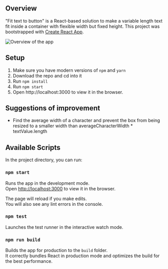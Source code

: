 ## Overview

"Fit text to button" is a React-based solution to make a variable length text fit inside a container with
flexible width but fixed height. This project was bootstrapped with [Create React App](https://github.com/facebook/create-react-app).

![Overview of the app](https://i.ibb.co/dpQwHFh/fittexttobutton.png)

## Setup

1. Make sure you have modern versions of `npm` and `yarn`
2. Download the repo and cd into it
3. Run `npm install`
4. Run `npm start`
5. Open http://localhost:3000 to view it in the browser.

## Suggestions of improvement

- Find the average width of a character and prevent the box from being resized to a smaller width than averageCharacterWidth * textValue.length

## Available Scripts

In the project directory, you can run:

### `npm start`

Runs the app in the development mode.<br />
Open [http://localhost:3000](http://localhost:3000) to view it in the browser.

The page will reload if you make edits.<br />
You will also see any lint errors in the console.

### `npm test`

Launches the test runner in the interactive watch mode.<br />

### `npm run build`

Builds the app for production to the `build` folder.<br />
It correctly bundles React in production mode and optimizes the build for the best performance.
